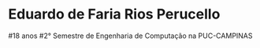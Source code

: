 # Eduardo de Faria Rios Perucello

#18 anos
#2° Semestre de Engenharia de Computação na PUC-CAMPINAS
